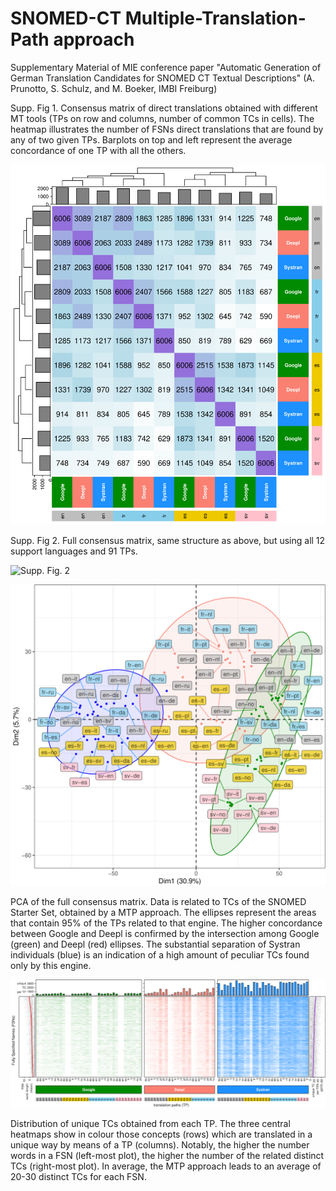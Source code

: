 # SNOMED-CT Multiple-Translation-Path approach
Supplementary Material of MIE conference paper "Automatic Generation of German Translation Candidates for SNOMED CT Textual Descriptions" (A. Prunotto, S. Schulz, and M. Boeker, IMBI Freiburg)

Supp. Fig 1. Consensus matrix of direct translations obtained with different MT tools (TPs on row and columns, number of common TCs in cells). The heatmap illustrates the number of FSNs direct translations that are found by any of two given TPs. Barplots on top and left represent the average concordance of one TP with all the others.

![Supp. Fig. 1](https://github.com/andreaprunotto/SNOMED-CT-MTP/blob/main/Heatmap_engines-sources.png)

Supp. Fig 2. Full consensus matrix, same structure as above, but using all 12 support languages and 91 TPs. 

![Supp. Fig. 2](https://github.com/andreaprunotto/SNOMED-CT-MTP/blob/main/heatmap_overall_StarterSet.png)


![Supp. Fig. 3](https://github.com/andreaprunotto/SNOMED-CT-MTP/blob/main/PCA_overall.png)

PCA of the full consensus matrix. Data is related to TCs of the SNOMED Starter Set, obtained by a MTP approach. The ellipses represent the areas that contain 95% of the TPs related to that engine. The higher concordance between Google and Deepl is confirmed by the intersection among Google (green) and Deepl (red) ellipses. The substantial separation of Systran individuals (blue) is an indication of a high amount of peculiar TCs found only by this engine.

![Supp. Fig. 4](https://github.com/andreaprunotto/SNOMED-CT-MTP/blob/main/1_cand.png)

Distribution of unique TCs obtained from each TP. The three central heatmaps show in colour those concepts (rows) which are translated in a unique way by means of a TP (columns). Notably, the higher the number words in a FSN (left-most plot), the higher the number of the related distinct TCs (right-most plot). In average, the MTP approach leads to an average of 20-30 distinct TCs for each FSN.
